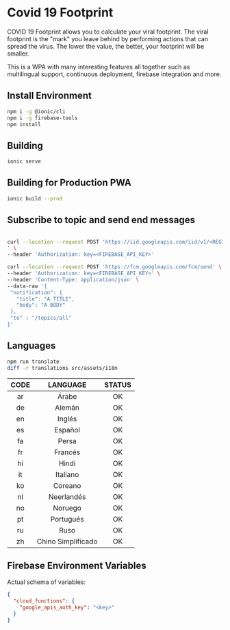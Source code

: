# Covid 19 Footprint

COVID 19 Footprint allows you to calculate your viral footprint. The viral footprint is the \"mark\" you leave behind by performing actions that can spread the virus. The lower the value, the better, your footprint will be smaller.

This is a WPA with many interesting features all together such as multilingual support, continuous deployment, firebase integration and more.

## Install Environment

``` bash
npm i -g @ionic/cli
npm i -g firebase-tools
npm install
```

## Building

```bash
ionic serve
```

## Building for Production PWA

```bash
ionic build --prod
```

## Subscribe to topic and send end messages

```bash

curl --location --request POST 'https://iid.googleapis.com/iid/v1/<REGISTRATION_TOKEN>/rel/topics/all
' \
--header 'Authorization: key=<FIREBASE_API_KEY>'

curl --location --request POST 'https://fcm.googleapis.com/fcm/send' \
--header 'Authorization: key=<FIREBASE_API_KEY>' \
--header 'Content-Type: application/json' \
--data-raw '{
 "notification": {
   "title": "A TITLE",
   "body": "A BODY"
 },
 "to" : "/topics/all"
}'
```

## Languages

```bash
npm run translate
diff -r translations src/assets/i18n
```

| CODE | LANGUAGE | STATUS |
| :---: | :---: | :---: |
| ar | Árabe | OK |
| de | Alemán | OK |
| en | Inglés | OK |
| es | Español | OK |
| fa | Persa | OK |
| fr | Francés | OK |
| hi | Hindi | OK |
| it | Italiano | OK |
| ko | Coreano | OK |
| nl | Neerlandés | OK |
| no | Noruego | OK |
| pt | Portugués | OK |
| ru | Ruso  | OK |
| zh | Chino Simplificado | OK |

## Firebase Environment Variables

Actual schema of variables:

```json
{
  "cloud_functions": {
    "google_apis_auth_key": "<key>"
  }
}
```
